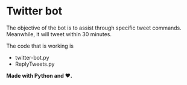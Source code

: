 # Twitter bot

The objective of the bot is to assist through specific tweet commands. Meanwhile, it will tweet within 30 minutes. 

The code that is working is
- twitter-bot.py
- ReplyTweets.py


**Made with Python and :heart:.**
